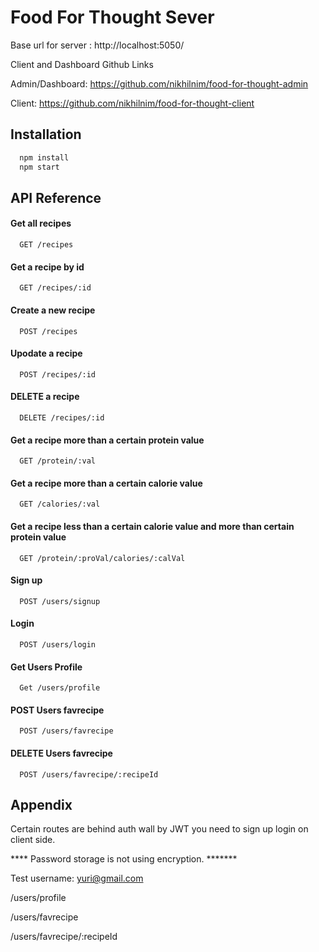
# Food For Thought Sever

Base url for server : http://localhost:5050/

Client and Dashboard Github Links

Admin/Dashboard: https://github.com/nikhilnim/food-for-thought-admin

Client: https://github.com/nikhilnim/food-for-thought-client
## Installation

```bash
  npm install
  npm start
```
    
## API Reference

#### Get all recipes

```http
  GET /recipes
```

#### Get a recipe by id

```http
  GET /recipes/:id
```

#### Create a new recipe
```http
  POST /recipes
```

#### Upodate a recipe
```http
  POST /recipes/:id
```

#### DELETE a recipe
```http
  DELETE /recipes/:id
```

#### Get a recipe more than a certain protein value

```http
  GET /protein/:val
```

#### Get a recipe more than a certain calorie value

```http
  GET /calories/:val
```

#### Get a recipe less than a certain calorie value and more than certain protein value

```http
  GET /protein/:proVal/calories/:calVal
```

#### Sign up

```http
  POST /users/signup
```

#### Login

```http
  POST /users/login
```

#### Get Users Profile

```http
  Get /users/profile
```

#### POST Users favrecipe
```http
  POST /users/favrecipe
```


#### DELETE Users favrecipe
```http
  POST /users/favrecipe/:recipeId
```


## Appendix

Certain routes are behind auth wall by JWT you need to sign up login on client side.

**** Password storage is not using encryption. ******* 

Test username: yuri@gmail.com

/users/profile

/users/favrecipe

/users/favrecipe/:recipeId
